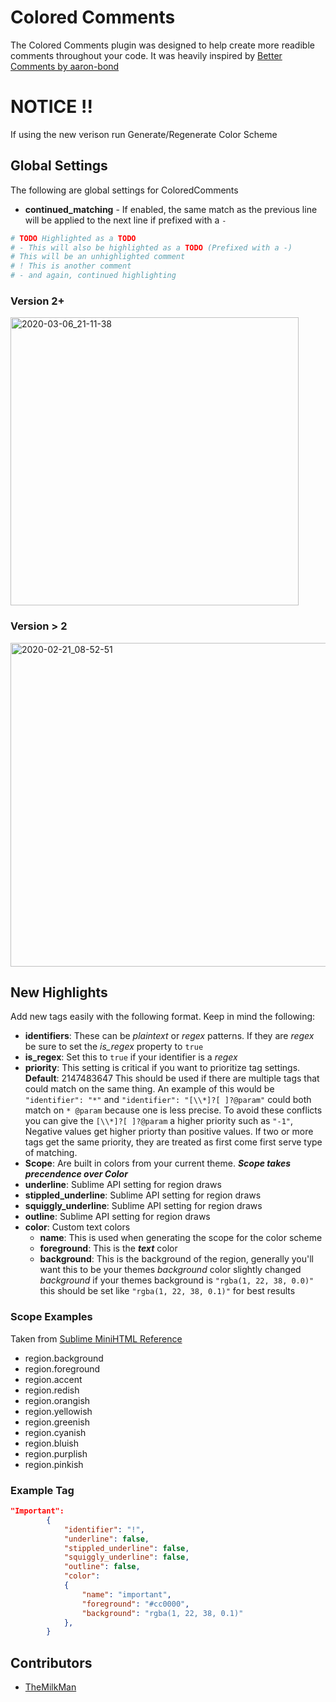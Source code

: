 # Colored Comments
The Colored Comments plugin was designed to help create more readible comments throughout your code. It was heavily inspired by [Better Comments by aaron-bond
](https://github.com/aaron-bond/better-comments)

# NOTICE !!
If using the new verison run Generate/Regenerate Color Scheme

## Global Settings
The following are global settings for ColoredComments
- **continued_matching** - If enabled, the same match as the previous line will be applied to the next line if prefixed with a `-`

```python
# TODO Highlighted as a TODO
# - This will also be highlighted as a TODO (Prefixed with a -)
# This will be an unhighlighted comment
# ! This is another comment
# - and again, continued highlighting
```

### Version 2+
<img width="461" alt="2020-03-06_21-11-38" src="https://user-images.githubusercontent.com/32599364/76134801-30df8980-5fef-11ea-92b2-ae7155af956b.png">


### Version > 2
<img width="518" alt="2020-02-21_08-52-51" src="https://user-images.githubusercontent.com/32599364/75039960-c4f61080-5487-11ea-9a43-f9ea7a53842e.png">


## New Highlights
Add new tags easily with the following format. Keep in mind the following:
- **identifiers**: These can be _plaintext_ or _regex_ patterns. If they are _regex_ be sure to set the _is_regex_ property to `true`
- **is_regex**: Set this to `true` if your identifier is a _regex_
- **priority**: This setting is critical if you want to prioritize tag settings. **Default**: 2147483647
This should be used if there are multiple tags that could match on the same thing. An example of this would be `"identifier": "*"` and `"identifier": "[\\*]?[ ]?@param"` could both match on `* @param` because one is less precise. To avoid these conflicts you can give the `[\\*]?[ ]?@param` a higher priority such as `"-1"`, Negative values get higher priorty than positive values. If two or more tags get the same priority, they are treated as first come first serve type of matching.
- **Scope**: Are built in colors from your current theme. **_Scope takes precendence over Color_**
- **underline**: Sublime API setting for region draws
- **stippled_underline**: Sublime API setting for region draws
- **squiggly_underline**: Sublime API setting for region draws
- **outline**: Sublime API setting for region draws
- **color**: Custom text colors
    - **name**: This is used when generating the scope for the color scheme
    - **foreground**: This is the **_text_** color
    - **background**: This is the background of the region, generally you'll want this to be your themes _background_ color slightly changed
    _background_ if your themes background is `"rgba(1, 22, 38, 0.0)"` this should be set like `"rgba(1, 22, 38, 0.1)"` for best results


### Scope Examples
Taken from [Sublime MiniHTML Reference](https://www.sublimetext.com/docs/3/minihtml.html#predefined_variables)
- region.background
- region.foreground
- region.accent
- region.redish
- region.orangish
- region.yellowish
- region.greenish
- region.cyanish
- region.bluish
- region.purplish
- region.pinkish

### Example Tag
```json
"Important":
        {
            "identifier": "!",
            "underline": false,
            "stippled_underline": false,
            "squiggly_underline": false,
            "outline": false,
            "color":
            {
                "name": "important",
                "foreground": "#cc0000",
                "background": "rgba(1, 22, 38, 0.1)"
            },
        }
```

## Contributors
- [TheMilkMan](https://github.com/themilkman)


